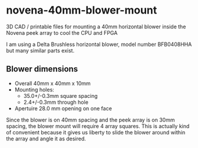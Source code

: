 # novena-40mm-blower-mount
3D CAD / printable files for mounting a 40mm horizontal blower inside the Novena peek array to cool the CPU and FPGA

I am using a Delta Brushless horizontal blower, model number BFB0408HHA but many similar parts exist.

## Blower dimensions
* Overall 40mm x 40mm x 10mm
* Mounting holes:
  * 35.0+/-0.3mm square spacing
  * 2.4+/-0.3mm through hole
* Apertuire 28.0 mm opening on one face

Since the blower is on 40mm spacing and the peek array is on 30mm spacing, the blower mount will require 4 array squares. This is actually kind of convenient because it gives us liberty to slide the blower around within the array and angle it as desired.
